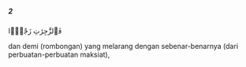 ##### 2

<span class="ayah">فَٱلزَّٰجِرَٰتِ زَجْرًۭا</span>

<span class="ayah_translation">dan demi (rombongan) yang melarang dengan sebenar-benarnya (dari perbuatan-perbuatan maksiat),</span>
